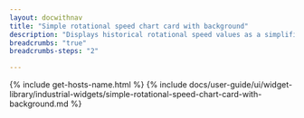 ```yaml
---
layout: docwithnav
title: "Simple rotational speed chart card with background"
description: "Displays historical rotational speed values as a simplified chart with background. Optionally may display the corresponding latest rotational speed value."
breadcrumbs: "true"
breadcrumbs-steps: "2"

---
```

{% include get-hosts-name.html %}
{% include docs/user-guide/ui/widget-library/industrial-widgets/simple-rotational-speed-chart-card-with-background.md %}
